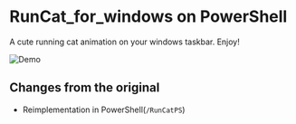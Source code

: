 # RunCat_for_windows on PowerShell

A cute running cat animation on your windows taskbar. Enjoy!

![Demo](RunCat/resources/runcat_demo.gif)

## Changes from the original

* Reimplementation in PowerShell(`/RunCatPS`)
